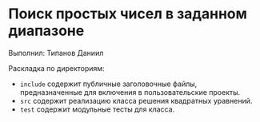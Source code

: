 ﻿#  Поиск простых чисел в заданном диапазоне

Выполнил: Типанов Даниил

Раскладка по директориям:
- `include` содержит публичные заголовочные файлы, предназначенные для включения в пользовательские проекты.
- `src` содержит реализацию класса решения квадратных уравнений.
- `test` содержит модульные тесты для класса.
